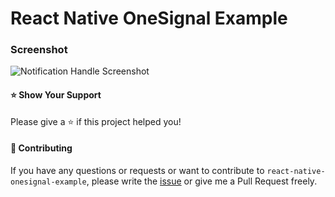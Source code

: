 # React Native OneSignal Example

### Screenshot

![Notification Handle Screenshot](https://user-images.githubusercontent.com/19428358/81472115-7f332380-91fe-11ea-999b-618e7720ca6d.gif)

#### ⭐️ Show Your Support

Please give a ⭐️ if this project helped you!

#### 👏 Contributing

If you have any questions or requests or want to contribute to `react-native-onesignal-example`, please write the [issue](https://github.com/enesozturk/react-native-onesignal-example/issues) or give me a Pull Request freely.
